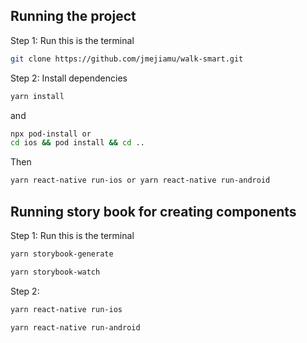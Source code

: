## Running the project

Step 1:
Run this is the terminal

```bash
git clone https://github.com/jmejiamu/walk-smart.git
```

Step 2:
Install dependencies

```bash
yarn install
```

and

```bash
npx pod-install or
cd ios && pod install && cd ..
```

Then

```bash
yarn react-native run-ios or yarn react-native run-android
```

## Running story book for creating components

Step 1:
Run this is the terminal

```bash
yarn storybook-generate
```

```bash
yarn storybook-watch
```

Step 2:

```bash
yarn react-native run-ios
```

```bash
yarn react-native run-android
```
